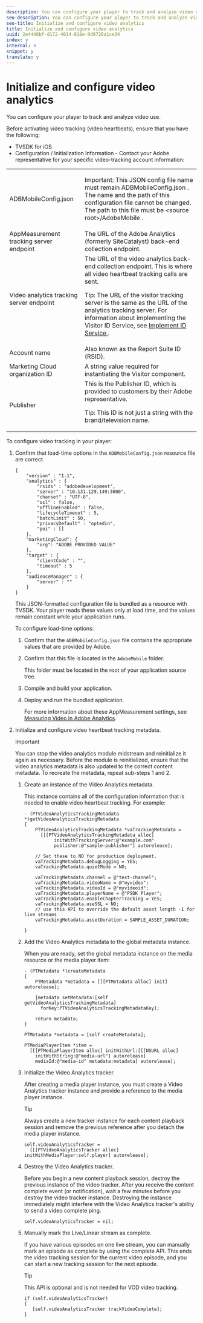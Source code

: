 ```yaml
---
description: You can configure your player to track and analyze video use.
seo-description: You can configure your player to track and analyze video use.
seo-title: Initialize and configure video analytics
title: Initialize and configure video analytics
uuid: 2e4448bf-d172-4014-818e-9d9726a1ce34
index: y
internal: n
snippet: y
translate: y
---
```


# Initialize and configure video analytics

You can configure your player to track and analyze video use.

Before activating video tracking (video heartbeats), ensure that you have the following: 

* TVSDK for iOS
* Configuration / Initialization Information - Contact your Adobe representative for your specific video-tracking account information: 
<table id="table_3565328ABBEE4605A92EAE1ADE5D6F84"> 
 <tbody> 
  <tr> 
   <td colname="col1"> <span class="filepath"> ADBMobileConfig.json </span> </td> 
   <td colname="col2"> <p>Important:  This JSON config file name must remain <span class="codeph"> ADBMobileConfig.json </span>. The name and the path of this configuration file cannot be changed. The path to this file must be <span class="codeph"> &lt;source root&gt;/AdobeMobile </span>. </p> </td> 
  </tr> 
  <tr> 
   <td colname="col1"> <span class="codeph"> AppMeasurement </span> tracking server endpoint </td> 
   <td colname="col2"> The URL of the Adobe Analytics (formerly SiteCatalyst) back-end collection endpoint. </td> 
  </tr> 
  <tr> 
   <td colname="col1"> Video analytics tracking server endpoint </td> 
   <td colname="col2"> The URL of the video analytics back-end collection endpoint. This is where all video heartbeat tracking calls are sent. <p>Tip:  The URL of the visitor tracking server is the same as the URL of the analytics tracking server. For information about implementing the Visitor ID Service, see <a href="https://marketing.adobe.com/resources/help/en_US/mcvid/mcvid-setup-target.html" format="html" scope="external"> Implement ID Service </a>. </p> </td> 
  </tr> 
  <tr> 
   <td colname="col1"> Account name </td> 
   <td colname="col2"> Also known as the Report Suite ID (RSID). </td> 
  </tr> 
  <tr> 
   <td colname="col1"> Marketing Cloud organization ID </td> 
   <td colname="col2"> A string value required for instantiating the Visitor component. </td> 
  </tr> 
  <tr> 
   <td colname="col1"> Publisher </td> 
   <td colname="col2"> This is the Publisher ID, which is provided to customers by their Adobe representative. <p>Tip:  This ID is not just a string with the brand/television name. </p> </td> 
  </tr> 
 </tbody> 
</table>




To configure video tracking in your player: 

1. Confirm that load-time options in the `ADBMobileConfig.json` resource file are correct.

   ```
   { 
       "version" : "1.1", 
       "analytics" : { 
           "rsids" : "adobedevelopment", 
           "server" : "10.131.129.149:3000", 
           "charset" : "UTF-8", 
           "ssl" : false, 
           "offlineEnabled" : false, 
           "lifecycleTimeout" : 5, 
           "batchLimit" : 50, 
           "privacyDefault" : "optedin", 
           "poi" : [] 
       }, 
       "marketingCloud": { 
           "org": "ADOBE PROVIDED VALUE"  
       }, 
       "target" : { 
           "clientCode" : "", 
           "timeout" : 5 
       }, 
       "audienceManager" : { 
           "server" : "" 
       } 
   }
   ```
   This JSON-formatted configuration file is bundled as a resource with TVSDK. Your player reads these values only at load time, and the values remain constant while your application runs. 

   To configure load-time options: 

   1. Confirm that the `ADBMobileConfig.json` file contains the appropriate values that are provided by Adobe.
   1. Confirm that this file is located in the `AdobeMobile` folder.
   
      This folder must be located in the root of your application source tree.   
   1. Compile and build your application.
   1. Deploy and run the bundled application.
   
      For more information about these AppMeasurement settings, see [Measuring Video in Adobe Analytics](https://marketing.adobe.com/resources/help/en_US/sc/appmeasurement/video/).   
1. Initialize and configure video heartbeat tracking metadata.


   >[!IMPORTANT]
   >
   >You can stop the video analytics module midstream and reinitialize it again as necessary. Before the module is reinitialized, ensure that the video analytics metadata is also updated to the correct content metadata. To recreate the metadata, repeat sub-steps 1 and 2.

   1. Create an instance of the Video Analytics metadata.
   
      This instance contains all of the configuration information that is needed to enable video heartbeat tracking. For example:   
      ```
      - (PTVideoAnalyticsTrackingMetadata *)getVideoAnalyticsTrackingMetadata 
      { 
          PTVideoAnalyticsTrackingMetadata *vaTrackingMetadata =  
            [[[PTVideoAnalyticsTrackingMetadata alloc]  
                 initWithTrackingServer:@"example.com" 
                 publisher:@"sample-publisher"] autorelease]; 
       
          // Set these to NO for production deployment. 
          vaTrackingMetadata.debugLogging = YES;  
          vaTrackingMetadata.quietMode = NO; 
       
          vaTrackingMetadata.channel = @"test-channel"; 
          vaTrackingMetadata.videoName = @"myvideo"; 
          vaTrackingMetadata.videoId = @"myvideoid"; 
          vaTrackingMetadata.playerName = @"PSDK Player"; 
          vaTrackingMetadata.enableChapterTracking = YES; 
          vaTrackingMetadata.useSSL = NO; 
          // use this API to override the default asset length -1 for live streams 
          vaTrackingMetadata.assetDuration = SAMPLE_ASSET_DURATION; 
          
      }
      ```
   
   1. Add the Video Analytics metadata to the global metadata instance.
   
      When you are ready, set the global metadata instance on the media resource or the media player item:   

      ```
      - (PTMetadata *)createMetadata 
      { 
          PTMetadata *metadata = [[[PTMetadata alloc] init] autorelease]; 
            
          [metadata setMetadata:[self getVideoAnalyticsTrackingMetadata]  
            forKey:PTVideoAnalyticsTrackingMetadataKey]; 
            
          return metadata; 
      } 
        
      PTMetadata *metadata = [self createMetadata]; 
        
      PTMediaPlayerItem *item =  
        [[[PTMediaPlayerItem alloc] initWithUrl:[[[NSURL alloc]  
          initWithString:@"media-url"] autorelease] 
          mediaId:@"media-id" metadata:metadata] autorelease];
      ```
   1. Initialize the Video Analytics tracker.
   
      After creating a media player instance, you must create a Video Analytics tracker instance and provide a reference to the media player instance.
      >[!TIP]
      >
      >Always create a new tracker instance for each content playback session and remove the previous reference after you detach the media player instance.
   
      ```
      self.videoAnalyticsTracker =  
        [[[PTVideoAnalyticsTracker alloc] initWithMediaPlayer:self.player] autorelease];
      ```
   
   1. Destroy the Video Analytics tracker.
   
      Before you begin a new content playback session, destroy the previous instance of the video tracker. After you receive the content complete event (or notification), wait a few minutes before you destroy the video tracker instance. Destroying the instance immediately might interfere with the Video Analytics tracker's ability to send a video complete ping.   

      ```
      self.videoAnalyticsTracker = nil;
      ```
   1. Manually mark the Live/Linear stream as complete.
   
      If you have various episodes on one live stream, you can manually mark an episode as complete by using the complete API. This ends the video tracking session for the current video episode, and you can start a new tracking session for the next episode.
      >[!TIP]
      >
      >This API is optional and is not needed for VOD video tracking.
   

      ```
      if (self.videoAnalyticsTracker) 
      { 
         [self.videoAnalyticsTracker trackVideoComplete];   
      }
      ```
